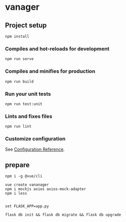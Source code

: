 # vanager

## Project setup
```
npm install
```

### Compiles and hot-reloads for development
```
npm run serve
```

### Compiles and minifies for production
```
npm run build
```

### Run your unit tests
```
npm run test:unit
```

### Lints and fixes files
```
npm run lint
```

### Customize configuration
See [Configuration Reference](https://cli.vuejs.org/config/).

## prepare

```
npm i -g @vue/cli

vue create vananager
npm i mockjs axios axios-mock-adapter
npm i less
```

```

set FLASK_APP=app.py

flask db init && flask db migrate && flask db upgrade
```